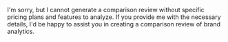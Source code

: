I'm sorry, but I cannot generate a comparison review without specific pricing plans and features to analyze. If you provide me with the necessary details, I'd be happy to assist you in creating a comparison review of brand analytics.